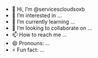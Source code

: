 - 👋 Hi, I’m @servicescloudsoxb
- 👀 I’m interested in ...
- 🌱 I’m currently learning ...
- 💞️ I’m looking to collaborate on ...
- 📫 How to reach me ...
- 😄 Pronouns: ...
- ⚡ Fun fact: ...

<!---
servicescloudsoxb/servicescloudsoxb is a ✨ special ✨ repository because its `README.md` (this file) appears on your GitHub profile.
You can click the Preview link to take a look at your changes.
--->
